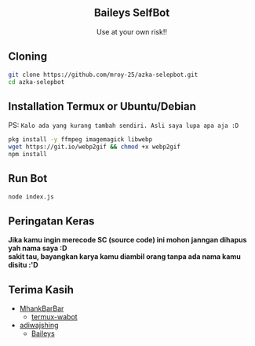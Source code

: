 <h2 align="center">Baileys SelfBot</h2>
<p align="center">Use at your own risk!!</p>

## Cloning
```sh
git clone https://github.com/mroy-25/azka-selepbot.git
cd azka-selepbot
```

## Installation Termux or Ubuntu/Debian
PS: `Kalo ada yang kurang tambah sendiri. Asli saya lupa apa aja :D`
```sh
pkg install -y ffmpeg imagemagick libwebp
wget https://git.io/webp2gif && chmod +x webp2gif
npm install
```

## Run Bot
```sh
node index.js
```

## Peringatan Keras
**Jika kamu ingin merecode SC (source code) ini mohon janngan dihapus yah nama saya :D**<br />
**sakit tau, bayangkan karya kamu diambil orang tanpa ada nama kamu disitu :'D**

## Terima Kasih
- [MhankBarBar](https://github.com/github.com/MhankBarBar)
    - [termux-wabot](https://github.com/MhankBarBar/termux-wabot)
- [adiwajshing](https://github.com/adiwajshing)
    - [Baileys](https://github.com/adiwajshing/baileys)
